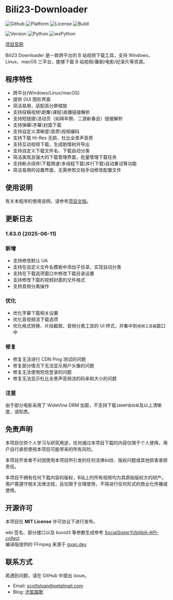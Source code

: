 # Bili23-Downloader
![Github](https://img.shields.io/badge/GitHub-black?logo=github&style=flat) ![Platform](https://img.shields.io/badge/Platform-Windows_|_Linux_|_macOS-blue?style=flat) ![License](https://img.shields.io/badge/license-MIT-orange?style=flat) ![Build](https://img.shields.io/github/actions/workflow/status/ScottSloan/Bili23-Downloader/publish_release.yml)

![Version](https://img.shields.io/github/v/release/ScottSloan/Bili23-Downloader?style=flat) ![Python](https://img.shields.io/badge/Python-3.11.9-green?style=flat) ![wxPython](https://img.shields.io/badge/wxPython-4.2.3-green?style=flat) 

[项目官网](https://bili23.scott-sloan.cn/)

Bili23 Downloader 是一款跨平台的 B 站视频下载工具，支持 Windows、Linux、macOS 三平台，能够下载 B 站视频/番剧/电影/纪录片等资源。

## 程序特性
* 跨平台(Windows/Linux/macOS)
* 提供 GUI 图形界面
* 简洁易用，适配高分屏缩放
* 支持投稿视频\剧集\课程\直播链接解析
* 支持短链接\活动页（如拜年祭、二游新春会）链接解析
* 支持弹幕\字幕\封面下载
* 支持自定义清晰度\音质\视频编码
* 支持下载 Hi-Res 无损、杜比全景声音质
* 支持互动视频下载，生成剧情树并导出
* 支持自定义下载文件名、下载自动分类
* 简洁美观且强大的下载管理界面，批量管理下载任务
* 支持断点续传\下载限速\多线程下载\并行下载\自动重试等功能
* 简洁易用的设置界面，无需参照文档手动修改配置文件

## 使用说明
有关本程序的使用说明，请参考[项目文档](https://bili23.scott-sloan.cn/doc/what-is-bili23-downloader.html)。

## 更新日志
### 1.63.0 (2025-06-11)
### 新增
* 支持修改默认 UA
* 支持在自定义文件名模板中添加子目录，实现自动分类
* 支持在下载选项窗口中修改下载目录设置
* 支持修改下载的视频封面的文件格式
* 支持音频分离操作

### 优化
* 优化字幕下载相关设置
* 优化音视频流下载选项
* 优化格式转换、片段截取、音频分离工具的 UI 样式，并集中到`视频工具箱`窗口中

### 修复
* 修复无法进行 CDN Ping 测试的问题
* 修复部分情况下无法显示用户头像的问题
* 修复无法使用短信登录的问题
* 修复无法显示杜比全景声音频流的码率和大小的问题

### 注意
由于部分电影采用了 WideVine DRM 加密，不支持下载`1080P高码率`及以上清晰度，请知悉。

## 免责声明
本项目仅供个人学习与研究用途，任何通过本项目下载的内容仅限于个人使用，用户自行承担使用本项目可能带来的所有风险。

本项目开发者不对因使用本项目所引发的任何法律纠纷、版权问题或其他损害承担责任。

本项目不拥有任何下载内容的版权，B站上的所有视频均为其原始版权方的财产。用户需遵守相关法律法规，且仅限于合理使用，不得进行任何形式的商业化传播或使用。

## 开源许可
本项目在 **MIT License** 许可协议下进行发布。

wbi 签名、部分接口以及 buvid3 等参数生成参考 [SocialSisterYi/bilibili-API-collect](https://github.com/SocialSisterYi/bilibili-API-collect)  
编译版提供的 FFmpeg 来源于 [gyan.dev](https://www.gyan.dev/ffmpeg/builds/)  

## 联系方式
若遇到问题，请在 GitHub 中提出 issue。
- Email: scottsloan@petalmail.com
- Blog: [沧笙踏歌](https://www.scott-sloan.cn)
